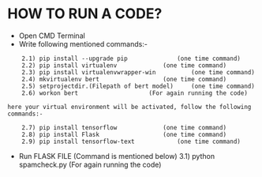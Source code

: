 # HOW TO RUN A CODE?

* Open CMD Terminal
* Write following mentioned commands:-
```console
	2.1) pip install --upgrade pip 				(one time command)
	2.2) pip install virtualenv				(one time command)
	2.3) pip install virtualenvwrapper-win			(one time command)
	2.4) mkvirtualenv bert					(one time command)
	2.5) setprojectdir.(Filepath of bert model)		(one time command)
	2.6) workon bert					(For again running the code)
```
	here your virtual environment will be activated, follow the following commands:-
```console
	2.7) pip install tensorflow				(one time command)
	2.8) pip install Flask					(one time command)
	2.9) pip install tensorflow-text			(one time command)
```
* Run FLASK FILE (Command is mentioned below)
	3.1) python spamcheck.py				(For again running the code)
